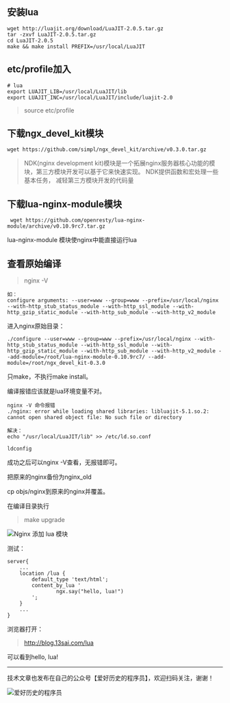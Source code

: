 ## 安装lua

```
wget http://luajit.org/download/LuaJIT-2.0.5.tar.gz 
tar -zxvf LuaJIT-2.0.5.tar.gz
cd LuaJIT-2.0.5
make && make install PREFIX=/usr/local/LuaJIT
```

## etc/profile加入
```
# lua
export LUAJIT_LIB=/usr/local/LuaJIT/lib 
export LUAJIT_INC=/usr/local/LuaJIT/include/luajit-2.0
```
> source etc/profile

## 下载ngx_devel_kit模块
```
wget https://github.com/simpl/ngx_devel_kit/archive/v0.3.0.tar.gz
```

> NDK(nginx development kit)模块是一个拓展nginx服务器核心功能的模块，第三方模块开发可以基于它来快速实现。 NDK提供函数和宏处理一些基本任务， 减轻第三方模块开发的代码量


## 下载lua-nginx-module模块
```
 wget https://github.com/openresty/lua-nginx-module/archive/v0.10.9rc7.tar.gz 
 ```
 lua-nginx-module 模块使nginx中能直接运行lua

## 查看原始编译

> nginx -V


```
如：
configure arguments: --user=www --group=www --prefix=/usr/local/nginx --with-http_stub_status_module --with-http_ssl_module --with-http_gzip_static_module --with-http_sub_module --with-http_v2_module
```


进入nginx原始目录：


```
./configure --user=www --group=www --prefix=/usr/local/nginx --with-http_stub_status_module --with-http_ssl_module --with-http_gzip_static_module --with-http_sub_module --with-http_v2_module --add-module=/root/lua-nginx-module-0.10.9rc7/ --add-module=/root/ngx_devel_kit-0.3.0
```

只make，不执行make install。

编译报错应该就是lua环境变量不对。


```
nginx -V 命令报错
./nginx: error while loading shared libraries: libluajit-5.1.so.2: cannot open shared object file: No such file or directory

解决：
echo "/usr/local/LuaJIT/lib" >> /etc/ld.so.conf

ldconfig

```

成功之后可以nginx -V查看，无报错即可。

把原来的nginx备份为nginx_old

cp objs/nginx到原来的nginx并覆盖。

在编译目录执行
> make upgrade

![Nginx 添加 lua 模块](https://cdn.learnku.com/uploads/images/201911/18/41489/SNDXytBYrH.png!large)


测试：
```
server{
    ...
    location /lua {
        default_type 'text/html';
        content_by_lua '
                ngx.say("hello, lua!")
        ';
    }
    ...
}
```


浏览器打开：
> http://blog.13sai.com/lua


可以看到hello, lua!

-----

技术文章也发布在自己的公众号【爱好历史的程序员】，欢迎扫码关注，谢谢！

![爱好历史的程序员](https://cdn.learnku.com/uploads/images/201912/01/41489/1DaPm3bQeT.png!large)

